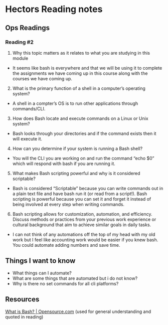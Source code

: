 # Hectors Reading notes

## Ops Readings

### Reading #2


1. Why this topic matters as it relates to what you are studying in this module

- It seems like bash is everywhere and that we will be using it to complete the assignments we have coming up in this course along with the courses we have coming up.

2. What is the primary function of a shell in a computer’s operating system?

- A shell in a compter’s OS is to run other applications through commands/CLI.

3. How does Bash locate and execute commands on a Linux or Unix system?

- Bash looks through your directories and if the command exists then it will execute it.

4. How can you determine if your system is running a Bash shell?

- You will the CLI you are working on and run the command “echo $0” which will respond with bash if you are running it.

5. What makes Bash scripting powerful and why is it considered scriptable?

- Bash is considered “Scriptable” because you can write commands out in a plain text file and have bash run it (or read from a script!). Bash scripting is powerful because you can set it and forget it instead of being involved at every step when writing commands.

6. Bash scripting allows for customization, automation, and efficiency. Discuss methods or practices from your previous work experience or cultural background that aim to achieve similar goals in daily tasks.

- I can not think of any automations off the top of my head with my old work but I feel like accounting work would be easier if you knew bash. You could automate adding numbers and save time.

## Things I want to know 

- What things can I automate?
- What are some things that are automated but i do not know?
- Why is there no set commands for all cli platforms?

## Resources

[What is Bash? | Opensource.com](https://opensource.com/resources/what-bash) 
(used for general understanding and quoted in reading)

